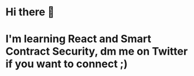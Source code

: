 # Hi there 👋

# I'm learning React and Smart Contract Security, dm me on Twitter if you want to connect ;)
